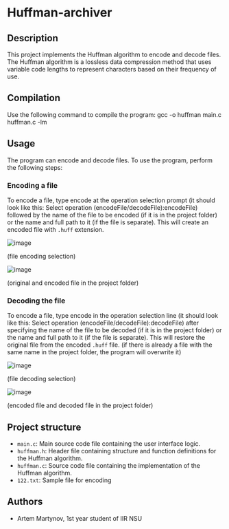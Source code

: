 # Huffman-archiver


## Description
This project implements the Huffman algorithm to encode and decode files. The Huffman algorithm is a lossless data compression method that uses variable code lengths to represent characters based on their frequency of use.

## Compilation
Use the following command to compile the program:
gcc -o huffman main.c huffman.c -lm


## Usage
The program can encode and decode files. To use the program, perform the following steps:

### Encoding a file
To encode a file, type encode at the operation selection prompt (it should look like this: Select operation (encodeFile/decodeFile):encodeFile) followed by the name of the file to be encoded (if it is in the project folder) or the name and full path to it (if the file is separate). This will create an encoded file with `.huff` extension. 

![image](https://github.com/NSU-Mart/Huffman-archiver/assets/165138779/7a68be44-9096-4af6-ab65-154381d0f7fe)

(file encoding selection)

![image](https://github.com/NSU-Mart/Huffman-archiver/assets/165138779/71e8b24d-ae43-4e5d-a6ab-1ae37ace3dd4)

(original and encoded file in the project folder)

### Decoding the file
To encode a file, type encode in the operation selection line (it should look like this: Select operation (encodeFile/decodeFile):decodeFile) after specifying the name of the file to be decoded (if it is in the project folder) or the name and full path to it (if the file is separate). This will restore the original file from the encoded `.huff` file. (if there is already a file with the same name in the project folder, the program will overwrite it)

![image](https://github.com/NSU-Mart/Huffman-archiver/assets/165138779/6f81b785-45db-4f8a-afbc-3e15b327bb04)

(file decoding selection)

![image](https://github.com/NSU-Mart/Huffman-archiver/assets/165138779/963e571e-3172-4f09-9e47-9def222ca4c8)

(encoded file and decoded file in the project folder)


## Project structure
- `main.c`: Main source code file containing the user interface logic.
- `huffman.h`: Header file containing structure and function definitions for the Huffman algorithm.
- `huffman.c`: Source code file containing the implementation of the Huffman algorithm.
- `122.txt`: Sample file for encoding

## Authors
- Artem Martynov, 1st year student of IIR NSU
